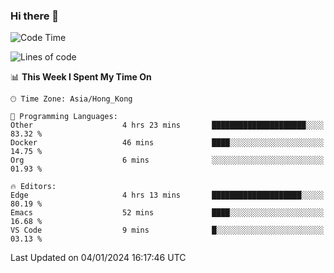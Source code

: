### Hi there 👋

<!--
**nicehiro/nicehiro** is a ✨ _special_ ✨ repository because its `README.md` (this file) appears on your GitHub profile.

Here are some ideas to get you started:

- 🔭 I’m currently working on ...
- 🌱 I’m currently learning ...
- 👯 I’m looking to collaborate on ...
- 🤔 I’m looking for help with ...
- 💬 Ask me about ...
- 📫 How to reach me: ...
- 😄 Pronouns: ...
- ⚡ Fun fact: ...
-->

<!--START_SECTION:waka-->
![Code Time](http://img.shields.io/badge/Code%20Time-186%20hrs%2012%20mins-blue)

![Lines of code](https://img.shields.io/badge/From%20Hello%20World%20I%27ve%20Written-2.6%20million%20lines%20of%20code-blue)

📊 **This Week I Spent My Time On** 

```text
🕑︎ Time Zone: Asia/Hong_Kong

💬 Programming Languages: 
Other                    4 hrs 23 mins       █████████████████████░░░░   83.32 % 
Docker                   46 mins             ████░░░░░░░░░░░░░░░░░░░░░   14.75 % 
Org                      6 mins              ░░░░░░░░░░░░░░░░░░░░░░░░░   01.93 % 

🔥 Editors: 
Edge                     4 hrs 13 mins       ████████████████████░░░░░   80.19 % 
Emacs                    52 mins             ████░░░░░░░░░░░░░░░░░░░░░   16.68 % 
VS Code                  9 mins              █░░░░░░░░░░░░░░░░░░░░░░░░   03.13 % 
```


 Last Updated on 04/01/2024 16:17:46 UTC
<!--END_SECTION:waka-->
